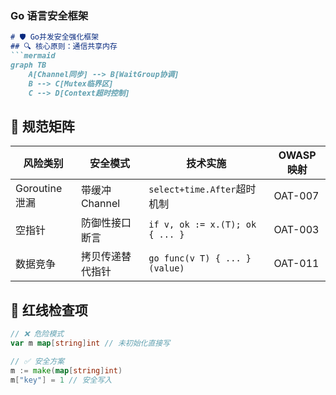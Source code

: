 ### **Go 语言安全框架**
```markdown
# 🛡️ Go并发安全强化框架
## 🔍 核心原则：通信共享内存
```mermaid
graph TB
    A[Channel同步] --> B[WaitGroup协调]
    B --> C[Mutex临界区]
    C --> D[Context超时控制]
```

## 📜 规范矩阵
| 风险类别       | 安全模式                    | 技术实施                          | OWASP映射 |
|----------------|----------------------------|-----------------------------------|-----------|
| Goroutine泄漏  | 带缓冲Channel              | `select+time.After`超时机制       | OAT-007   |
| 空指针         | 防御性接口断言             | `if v, ok := x.(T); ok { ... }`   | OAT-003   |
| 数据竞争       | 拷贝传递替代指针           | `go func(v T) { ... }(value)`     | OAT-011   |

## 🚨 红线检查项
```go
// ❌ 危险模式
var m map[string]int // 未初始化直接写

// ✅ 安全方案
m := make(map[string]int)
m["key"] = 1 // 安全写入
```
